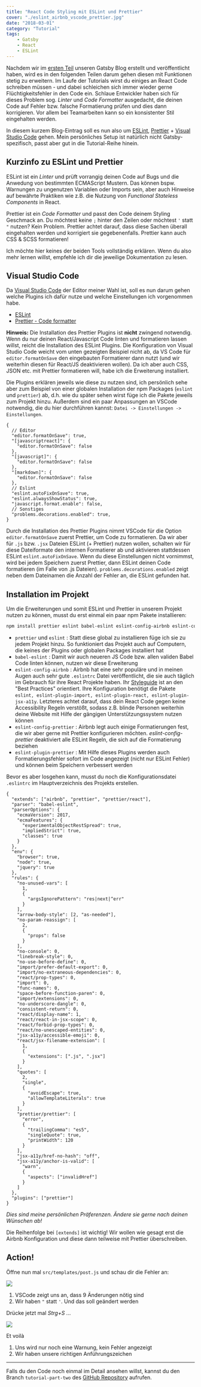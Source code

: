 ```yaml
---
title: "React Code Styling mit ESLint und Prettier"
cover: "./eslint_airbnb_vscode_prettier.jpg"
date: "2018-03-01"
category: "Tutorial"
tags:
    - Gatsby
    - React
    - ESLint
---
```


Nachdem wir im [ersten Teil](/blog/ultra-schnellen-blog-mit-react-und-gatsby-erstellen) unseren Gatsby Blog erstellt und veröffentlicht haben, wird es in den folgenden Teilen darum gehen diesen mit Funktionen stetig zu erweitern. Im Laufe der Tutorials wirst du einiges an React Code schreiben müssen - und dabei schleichen sich immer wieder gerne Flüchtigkeitsfehler in den Code ein. Schlaue Entwickler haben sich für dieses Problem sog. _Linter_ und _Code Formatter_ ausgedacht, die deinen Code auf Fehler bzw. falsche Formatierung prüfen und dies dann korrigieren. Vor allem bei Teamarbeiten kann so ein konsistenter Stil eingehalten werden.

In diesem kurzem Blog-Eintrag soll es nun also um [ESLint](https://eslint.org/), [Prettier](https://prettier.io/) + [Visual Studio Code](https://code.visualstudio.com/) gehen. Mein persönliches Setup ist natürlich nicht Gatsby-spezifisch, passt aber gut in die Tutorial-Reihe hinein.

## Kurzinfo zu ESLint und Prettier

ESLint ist ein _Linter_ und prüft vorrangig deinen Code auf Bugs und die Anwedung von bestimmten ECMAScript Mustern. Das können bspw. Warnungen zu ungenutzen Variablen oder Imports sein, aber auch Hinweise auf bewährte Praktiken wie z.B. die Nutzung von _Functional Stateless Components_ in React.

Prettier ist ein _Code Formatter_ und passt den Code deinem Styling Geschmack an. Du möchtest keine `;` hinter den Zeilen oder möchtest `'` statt `"` nutzen? Kein Problem. Prettier achtet darauf, dass diese Sachen überall eingehalten werden und korrigiert sie gegebenenfalls. Prettier kann auch CSS & SCSS formatieren!

Ich möchte hier keines der beiden Tools vollständig erklären. Wenn du also mehr lernen willst, empfehle ich dir die jeweilige Dokumentation zu lesen.

## Visual Studio Code

Da [Visual Studio Code](https://code.visualstudio.com/) der Editor meiner Wahl ist, soll es nun darum gehen welche Plugins ich dafür nutze und welche Einstellungen ich vorgenommen habe.

* [ESLint](https://marketplace.visualstudio.com/items?itemName=dbaeumer.vscode-eslint)
* [Prettier - Code formatter](https://marketplace.visualstudio.com/items?itemName=esbenp.prettier-vscode)

**Hinweis:** Die Installation des Prettier Plugins ist **nicht** zwingend notwendig. Wenn du nur deinen React/Javascript Code linten und formatieren lassen willst, reicht die Installation des ESLint Plugins. Die Konfiguration von Visual Studio Code weicht vom unten gezeigten Beispiel nicht ab, da VS Code für `editor.formatOnSave` den eingebauten Formatierer dann nutzt (und wir weiterhin diesen für React/JS deaktivieren wollen). Da ich aber auch CSS, JSON etc. mit Prettier formatieren will, habe ich die Erweiterung installiert.

Die Plugins erklären jeweils wie diese zu nutzen sind, ich persönlich sehe aber zum Beispiel von einer globalen Installation der npm Packages (`eslint` und `prettier`) ab, d.h. wie du später sehen wirst füge ich die Pakete jeweils zum Projekt hinzu.
Außerdem sind ein paar Anpassungen an VSCode notwendig, die du hier durchführen kannst: `Datei -> Einstellungen -> Einstellungen`.

```JS
{
  // Editor
  "editor.formatOnSave": true,
  "[javascriptreact]": {
    "editor.formatOnSave": false
  },
  "[javascript]": {
    "editor.formatOnSave": false
  },
  "[markdown]": {
    "editor.formatOnSave": false
  },
  // Eslint
  "eslint.autoFixOnSave": true,
  "eslint.alwaysShowStatus": true,
  "javascript.format.enable": false,
  // Sonstiges
  "problems.decorations.enabled": true,
}
```

Durch die Installation des Prettier Plugins nimmt VSCode für die Option `editor.formatOnSave` zuerst Prettier, um Code zu formatieren. Da wir aber für `.js` bzw. `.jsx` Dateien ESLint (+ Prettier) nutzen wollen, schalten wir für diese Dateiformate den internen Formatierer ab und aktivieren stattdessen ESLint `eslint.autoFixOnSave`. Wenn du diese Einstellungen nicht vornimmst, wird bei jedem Speichern zuerst Prettier, dann ESLint deinen Code formatieren (im Falle von .js Dateien). `problems.decorations.enabled` zeigt neben dem Dateinamen die Anzahl der Fehler an, die ESLint gefunden hat.

## Installation im Projekt

Um die Erweiterungen und somit ESLint und Prettier in unserem Projekt nutzen zu können, musst du erst einmal ein paar npm Pakete installieren:

```bash
npm install prettier eslint babel-eslint eslint-config-airbnb eslint-config-prettier eslint-plugin-import eslint-plugin-jsx-a11y eslint-plugin-prettier eslint-plugin-react --save-dev
```

- `prettier` und `eslint` : Statt diese global zu installieren füge ich sie zu jedem Projekt hinzu. So funktioniert das Projekt auch auf Computern, die keines der Plugins oder globalen Packages installiert hat
- `babel-eslint` : Damit wir auch neueren JS Code bzw. allen validen Babel Code linten können, nutzen wir diese Erweiterung
- `eslint-config-airbnb` : Airbnb hat eine sehr populäre und in meinen Augen auch sehr gute `.eslintrc` Datei veröffentlicht, die sie auch täglich im Gebrauch für ihre React Projekte haben. Ihr [Styleguide](https://github.com/airbnb/javascript) ist an den "Best Practices" orientiert. Ihre Konfiguration benötigt die Pakete `eslint, eslint-plugin-import, eslint-plugin-react, eslint-plugin-jsx-a11y`. Letzteres achtet darauf, dass dein React Code gegen keine Accessibility Regeln verstößt, sodass z.B. blinde Personen weiterhin deine Website mit Hilfe der gängigen Unterstützungssystem nutzen können
- `eslint-config-prettier` : Airbnb legt auch einige Formatierungen fest, die wir aber gerne mit Prettier konfigurieren möchten. _eslint-config-prettier_ deaktiviert alle ESLint Regeln, die sich auf die Formatierung beziehen
- `eslint-plugin-prettier` : Mit Hilfe dieses Plugins werden auch Formatierungsfehler sofort im Code angezeigt (nicht nur ESLint Fehler) und können beim Speichern verbessert werden

Bevor es aber losgehen kann, musst du noch die Konfigurationsdatei `.eslintrc` im Hauptverzeichnis des Projekts erstellen.

```JS
{
  "extends": ["airbnb", "prettier", "prettier/react"],
  "parser": "babel-eslint",
  "parserOptions": {
    "ecmaVersion": 2017,
    "ecmaFeatures": {
      "experimentalObjectRestSpread": true,
      "impliedStrict": true,
      "classes": true
    }
  },
  "env": {
    "browser": true,
    "node": true,
    "jquery": true
  },
  "rules": {
    "no-unused-vars": [
      1,
      {
        "argsIgnorePattern": "res|next|^err"
      }
    ],
    "arrow-body-style": [2, "as-needed"],
    "no-param-reassign": [
      2,
      {
        "props": false
      }
    ],
    "no-console": 0,
    "linebreak-style": 0,
    "no-use-before-define": 0,
    "import/prefer-default-export": 0,
    "import/no-extraneous-dependencies": 0,
    "react/prop-types": 0,
    "import": 0,
    "func-names": 0,
    "space-before-function-paren": 0,
    "import/extensions": 0,
    "no-underscore-dangle": 0,
    "consistent-return": 0,
    "react/display-name": 1,
    "react/react-in-jsx-scope": 0,
    "react/forbid-prop-types": 0,
    "react/no-unescaped-entities": 0,
    "jsx-a11y/accessible-emoji": 0,
    "react/jsx-filename-extension": [
      1,
      {
        "extensions": [".js", ".jsx"]
      }
    ],
    "quotes": [
      2,
      "single",
      {
        "avoidEscape": true,
        "allowTemplateLiterals": true
      }
    ],
    "prettier/prettier": [
      "error",
      {
        "trailingComma": "es5",
        "singleQuote": true,
        "printWidth": 120
      }
    ],
    "jsx-a11y/href-no-hash": "off",
    "jsx-a11y/anchor-is-valid": [
      "warn",
      {
        "aspects": ["invalidHref"]
      }
    ]
  },
  "plugins": ["prettier"]
}
```

_Dies sind meine persönlichen Präferenzen. Ändere sie gerne nach deinen Wünschen ab!_

Die Reihenfolge bei `[extends]` ist wichtig! Wir wollen wie gesagt erst die Airbnb Konfiguration und diese dann teilweise mit Prettier überschreiben.

## Action!

Öffne nun mal `src/templates/post.js` und schau dir die Fehler an:

![](./post_eslint_fehler.jpg)

1) VSCode zeigt uns an, dass 9 Änderungen nötig sind
2) Wir haben `"` statt `'`. Und das soll geändert werden

Drücke jetzt mal _Strg+S_ ...

![](./post_eslint_korrigiert.jpg)

Et voilà

1) Uns wird nur noch eine Warnung, kein Fehler angezeigt
2) Wir haben unsere richtigen Anführungszeichen

----------

Falls du den Code noch einmal im Detail ansehen willst, kannst du den Branch `tutorial-part-two` des [GitHub Repository](https://github.com/LeKoArts/gatsby-starter-minimal-blog/tree/tutorial-part-two) aufrufen.